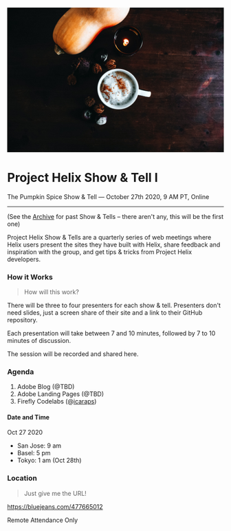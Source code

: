 ![](./1-pumpkin-spice-show-and-tell/1.jpg)

# Project Helix Show & Tell I

The Pumpkin Spice Show & Tell — October 27th 2020, 9 AM PT, Online

---

(See the [Archive](./README.md) for past Show & Tells – there aren't any, this will be the first one)

Project Helix Show & Tells are a quarterly series of web meetings where Helix users present the sites they have built with Helix, share feedback and inspiration with the group, and get tips & tricks from Project Helix developers.

### How it Works

> How will this work?

There will be three to four presenters for each show & tell. Presenters don't need slides, just a screen share of their site and a link to their GitHub repository.

Each presentation will take between 7 and 10 minutes, followed by 7 to 10 minutes of discussion.

The session will be recorded and shared here.

### Agenda

1. Adobe Blog (@TBD)
2. Adobe Landing Pages (@TBD)
3. Firefly Codelabs (@[icaraps](https://github.com/icaraps))

#### Date and Time

Oct 27 2020
- San Jose: 9 am
- Basel: 5 pm
- Tokyo: 1 am (Oct 28th)

### Location

> Just give me the URL!

<https://bluejeans.com/477665012>

Remote Attendance Only
